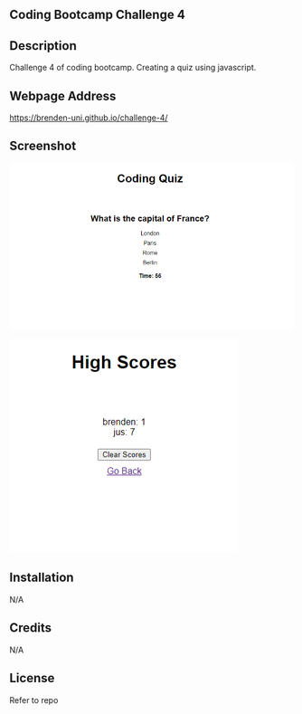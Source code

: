 ## Coding Bootcamp Challenge 4

## Description

Challenge 4 of coding bootcamp. Creating a quiz using javascript.

## Webpage Address

https://brenden-uni.github.io/challenge-4/

## Screenshot

![Alt text](Assets/quiz-landing.PNG "Landing Page")

![Alt text](Assets/higscore-page.PNG "Highscore Page")

## Installation

N/A

## Credits

N/A

## License

Refer to repo


